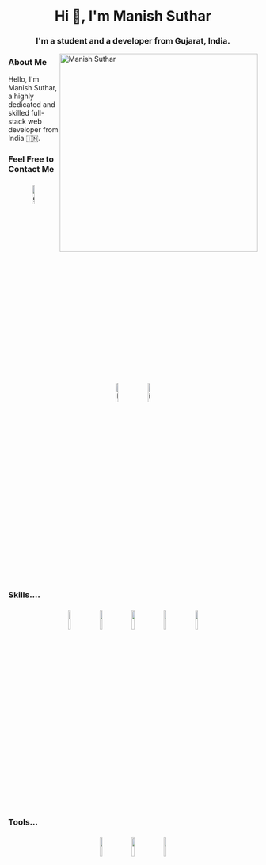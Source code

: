 <h1 align="center">Hi 👋, I'm Manish Suthar</h1>
<h3 align="center">I'm a student and a developer from Gujarat, India.</h3>

<img align="right" alt="Manish Suthar" width="400" src="https://user-images.githubusercontent.com/55389276/140866485-8fb1c876-9a8f-4d6a-98dc-08c4981eaf70.gif">

### About Me

Hello, I'm Manish Suthar, a highly dedicated and skilled full-stack web developer from India 🇮🇳.

### Feel Free to Contact Me

<p align="center">
	<a href="https://github.com/manishsuthar94"><img alt="github" width="10%" style="padding:5px" src="https://img.icons8.com/clouds/100/000000/github.png"/></a>
	<a href="https://www.linkedin.com/in/manish-suthar-8395b4311/"><img alt="linkedin" width="10%" style="padding:5px" src="https://img.icons8.com/clouds/100/000000/linkedin.png"/></a>
	<a href="https://www.instagram.com/_mnis_94/"><img alt="instagram" width="10%" style="padding:5px" src="https://img.icons8.com/clouds/100/000000/instagram.png"/></a>
</p>

### Skills....

<p align="center">
        <img width="10%" style="padding:5px" src="https://img.icons8.com/?size=100&id=20909&format=png&color=000000"/>
	 <img width="10%" style="padding:5px" src="https://img.icons8.com/?size=100&id=21278&format=png&color=000000"/>
	<img width="10%" style="padding:5px" src="https://img.icons8.com/?size=100&id=PndQWK6M1Hjo&format=png&color=000000"/>
	<img width="10%" style="padding:5px" src="https://img.icons8.com/color/144/000000/javascript.png"/>
	<img width="10%" style="padding:5px" src="https://img.icons8.com/color/144/000000/python.png"/>
	
</p>

### Tools...

<p align="center">
        <img width="10%" style="padding:5px" src="https://img.icons8.com/?size=100&id=AZOZNnY73haj&format=png&color=000000"/>
	 <img width="10%" style="padding:5px" src="https://img.icons8.com/?size=100&id=20906&format=png&color=000000"/>
	<img width="10%" style="padding:5px" src="https://img.icons8.com/?size=100&id=iFPHC1KfnoxC&format=png&color=000000"/>

	
</p>

